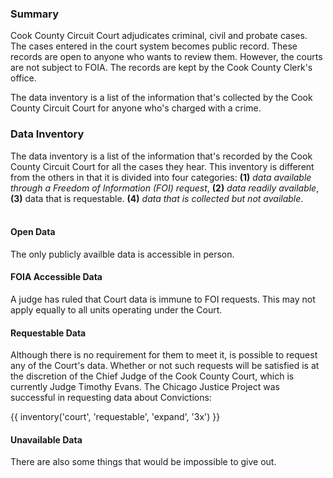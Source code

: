 ### Summary  
Cook County Circuit Court adjudicates criminal, civil and probate cases. The cases entered in the court system becomes public record. These records are open to anyone who wants to review them. However, the courts are not subject to FOIA. The records are kept by the Cook County Clerk's office.

The data inventory is a list of the information that's collected by the Cook County Circuit Court for anyone who's charged with a crime.

### Data Inventory

The data inventory is a list of the information that's recorded by the Cook County Circuit Court for all the cases they hear. This inventory is different from the others in that it is divided into four categories: **(1)** *data available through a Freedom of Information (FOI) request*, **(2)** *data readily available*,  **(3)** data that is requestable. **(4)** *data that is collected but not available*. <br><br>

#### Open Data

The only publicly availble data is accessible in person.

#### FOIA Accessible Data

A judge has ruled that Court data is immune to FOI requests. This may not apply equally to all units operating under the Court.

#### Requestable Data

Although there is no requirement for them to meet it, is possible to request any of the Court's data. Whether or not such requests will be satisfied is at the discretion of the Chief Judge of the Cook County Court, which is currently Judge Timothy Evans. The Chicago Justice Project was successful in requesting data about Convictions:

{{ inventory('court', 'requestable', 'expand', '3x') }}

#### Unavailable Data

There are also some things that would be impossible to give out.

<br><br>

